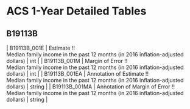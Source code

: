 # ACS 1-Year Detailed Tables

## B19113B

| B19113B_001E | Estimate !!<br>Median family income in the past 12 months (in 2016 inflation-adjusted dollars) | int |
| B19113B_001M | Margin of Error !!<br>Median family income in the past 12 months (in 2016 inflation-adjusted dollars) | int |
| B19113B_001EA | Annotation of Estimate !!<br>Median family income in the past 12 months (in 2016 inflation-adjusted dollars) | string |
| B19113B_001MA | Annotation of Margin of Error !!<br>Median family income in the past 12 months (in 2016 inflation-adjusted dollars) | string |

